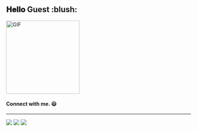 <h2> 𝐇𝐞𝐥𝐥𝐨 Guest :blush:</h2>
<img alt="GIF" src="https://i.pinimg.com/originals/9e/a7/2e/9ea72ef078139ced289852e8a4ea0c5c.gif" width = 200/>

#### Connect with me. :smiley:

<hr>

<p>
<a href="https://github.com/NaoualSmaili"><img src="https://img.shields.io/badge/-Naoual-Smaili-black?logo=github&style=flat-square"/></a>
<a href="https://www.linkedin.com/in/naouals14/"><img src="https://img.shields.io/badge/-Naoual-Smaili-blue?logo=linkedin&style=flat-square"></a>
<a href="n.smaili@insea.ac.ma"><img src="https://img.shields.io/badge/-n.smaili@insea.ac.ma-black?style=flat-square"/></a>
</p>
